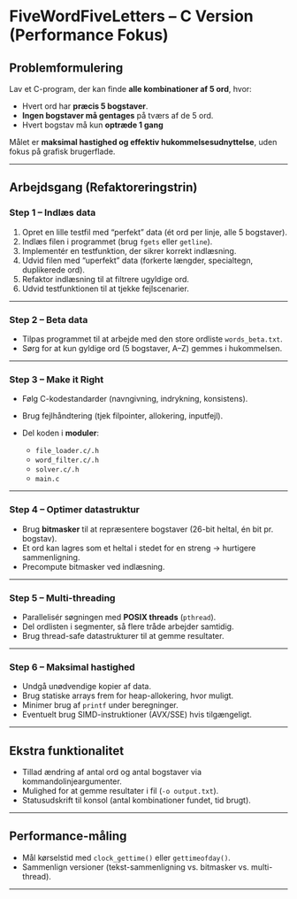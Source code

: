 # FiveWordFiveLetters – C Version (Performance Fokus)

## Problemformulering

Lav et C-program, der kan finde **alle kombinationer af 5 ord**, hvor:

* Hvert ord har **præcis 5 bogstaver**.
* **Ingen bogstaver må gentages** på tværs af de 5 ord.
* Hvert bogstav må kun **optræde 1 gang**

Målet er **maksimal hastighed og effektiv hukommelsesudnyttelse**, uden fokus på grafisk brugerflade.

---

## Arbejdsgang (Refaktoreringstrin)

### **Step 1 – Indlæs data**

1. Opret en lille testfil med “perfekt” data (ét ord per linje, alle 5 bogstaver).
2. Indlæs filen i programmet (brug `fgets` eller `getline`).
3. Implementér en testfunktion, der sikrer korrekt indlæsning.
4. Udvid filen med “uperfekt” data (forkerte længder, specialtegn, duplikerede ord).
5. Refaktor indlæsning til at filtrere ugyldige ord.
6. Udvid testfunktionen til at tjekke fejlscenarier.

---

### **Step 2 – Beta data**

* Tilpas programmet til at arbejde med den store ordliste `words_beta.txt`.
* Sørg for at kun gyldige ord (5 bogstaver, A–Z) gemmes i hukommelsen.

---

### **Step 3 – Make it Right**

* Følg C-kodestandarder (navngivning, indrykning, konsistens).
* Brug fejlhåndtering (tjek filpointer, allokering, inputfejl).
* Del koden i **moduler**:

  * `file_loader.c/.h`
  * `word_filter.c/.h`
  * `solver.c/.h`
  * `main.c`

---

### **Step 4 – Optimer datastruktur**

* Brug **bitmasker** til at repræsentere bogstaver (26-bit heltal, én bit pr. bogstav).
* Et ord kan lagres som et heltal i stedet for en streng → hurtigere sammenligning.
* Precompute bitmasker ved indlæsning.

---

### **Step 5 – Multi-threading**

* Parallelisér søgningen med **POSIX threads** (`pthread`).
* Del ordlisten i segmenter, så flere tråde arbejder samtidig.
* Brug thread-safe datastrukturer til at gemme resultater.

---

### **Step 6 – Maksimal hastighed**

* Undgå unødvendige kopier af data.
* Brug statiske arrays frem for heap-allokering, hvor muligt.
* Minimer brug af `printf` under beregninger.
* Eventuelt brug SIMD-instruktioner (AVX/SSE) hvis tilgængeligt.

---

## Ekstra funktionalitet

* Tillad ændring af antal ord og antal bogstaver via kommandolinjeargumenter.
* Mulighed for at gemme resultater i fil (`-o output.txt`).
* Statusudskrift til konsol (antal kombinationer fundet, tid brugt).

---

## Performance-måling

* Mål kørselstid med `clock_gettime()` eller `gettimeofday()`.
* Sammenlign versioner (tekst-sammenligning vs. bitmasker vs. multi-thread).

---

